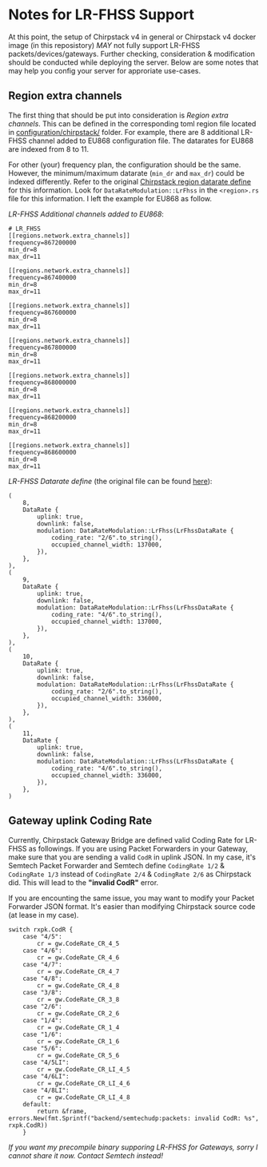 # Notes for LR-FHSS Support

At this point, the setup of Chirpstack v4 in general or Chirpstack v4 docker image (in this reposistory) *MAY* not fully support LR-FHSS packets/devices/gateways. Further checking, consideration & modification should be conducted while deploying the server. Below are some notes that may help you config your server for approriate use-cases.

## Region extra channels

The first thing that should be put into consideration is *Region extra channels*. This can be defined in the corresponding toml region file located in [configuration/chirpstack/](configuration/chirpstack/) folder. For example, there are 8 additional LR-FHSS channel added to EU868 configuration file. The datarates for EU868 are indexed from 8 to 11.

For other (your) frequency plan, the configuration should be the same. However, the minimum/maximum datarate (```min_dr``` and ```max_dr```) could be indexed differently. Refer to the original [Chirpstack region datarate define](https://github.com/chirpstack/chirpstack/tree/master/lrwn/src/region) for this information. Look for ```DataRateModulation::LrFhss``` in the ```<region>.rs``` file for this information. I left the example for EU868 as follow.

*LR-FHSS Additional channels added to EU868*:

```
# LR_FHSS
[[regions.network.extra_channels]]
frequency=867200000
min_dr=8
max_dr=11

[[regions.network.extra_channels]]
frequency=867400000
min_dr=8
max_dr=11

[[regions.network.extra_channels]]
frequency=867600000
min_dr=8
max_dr=11

[[regions.network.extra_channels]]
frequency=867800000
min_dr=8
max_dr=11

[[regions.network.extra_channels]]
frequency=868000000
min_dr=8
max_dr=11

[[regions.network.extra_channels]]
frequency=868200000
min_dr=8
max_dr=11

[[regions.network.extra_channels]]
frequency=868600000
min_dr=8
max_dr=11
```

*LR-FHSS Datarate define* (the original file can be found [here](https://github.com/chirpstack/chirpstack/blob/master/lrwn/src/region/eu868.rs)):

```
(
    8,
    DataRate {
        uplink: true,
        downlink: false,
        modulation: DataRateModulation::LrFhss(LrFhssDataRate {
            coding_rate: "2/6".to_string(),
            occupied_channel_width: 137000,
        }),
    },
),
(
    9,
    DataRate {
        uplink: true,
        downlink: false,
        modulation: DataRateModulation::LrFhss(LrFhssDataRate {
            coding_rate: "4/6".to_string(),
            occupied_channel_width: 137000,
        }),
    },
),
(
    10,
    DataRate {
        uplink: true,
        downlink: false,
        modulation: DataRateModulation::LrFhss(LrFhssDataRate {
            coding_rate: "2/6".to_string(),
            occupied_channel_width: 336000,
        }),
    },
),
(
    11,
    DataRate {
        uplink: true,
        downlink: false,
        modulation: DataRateModulation::LrFhss(LrFhssDataRate {
            coding_rate: "4/6".to_string(),
            occupied_channel_width: 336000,
        }),
    },
)
```

## Gateway uplink Coding Rate

Currently, Chirpstack Gateway Bridge are defined valid Coding Rate for LR-FHSS as followings. If you are using Packet Forwarders in your Gateway, make sure that you are sending a valid ```CodR``` in uplink JSON. In my case, it's Semtech Packet Forwarder and Semtech define ```CodingRate 1/2``` & ```CodingRate 1/3``` instead of ```CodingRate 2/4``` & ```CodingRate 2/6``` as Chirpstack did. This will lead to the **"invalid CodR"** error.

If you are encounting the same issue, you may want to modify your Packet Forwarder JSON format. It's easier than modifying Chirpstack source code (at lease in my case).

```
switch rxpk.CodR {
	case "4/5":
		cr = gw.CodeRate_CR_4_5
	case "4/6":
		cr = gw.CodeRate_CR_4_6
	case "4/7":
		cr = gw.CodeRate_CR_4_7
	case "4/8":
		cr = gw.CodeRate_CR_4_8
	case "3/8":
		cr = gw.CodeRate_CR_3_8
	case "2/6":
		cr = gw.CodeRate_CR_2_6
	case "1/4":
		cr = gw.CodeRate_CR_1_4
	case "1/6":
		cr = gw.CodeRate_CR_1_6
	case "5/6":
		cr = gw.CodeRate_CR_5_6
	case "4/5LI":
		cr = gw.CodeRate_CR_LI_4_5
	case "4/6LI":
		cr = gw.CodeRate_CR_LI_4_6
	case "4/8LI":
		cr = gw.CodeRate_CR_LI_4_8
	default:
		return &frame, errors.New(fmt.Sprintf("backend/semtechudp:packets: invalid CodR: %s", rxpk.CodR))
	}
  ```

*If you want my precompile binary supporing LR-FHSS for Gateways, sorry I cannot share it now. Contact Semtech instead!*

